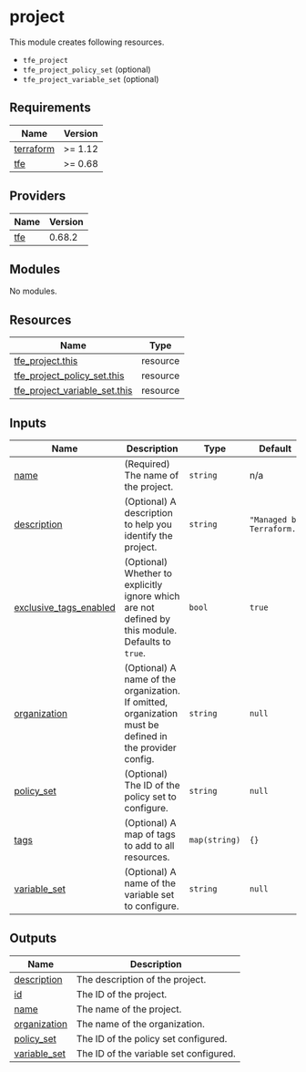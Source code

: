 # project

This module creates following resources.

- `tfe_project`
- `tfe_project_policy_set` (optional)
- `tfe_project_variable_set` (optional)

<!-- BEGIN_TF_DOCS -->
## Requirements

| Name | Version |
|------|---------|
| <a name="requirement_terraform"></a> [terraform](#requirement\_terraform) | >= 1.12 |
| <a name="requirement_tfe"></a> [tfe](#requirement\_tfe) | >= 0.68 |

## Providers

| Name | Version |
|------|---------|
| <a name="provider_tfe"></a> [tfe](#provider\_tfe) | 0.68.2 |

## Modules

No modules.

## Resources

| Name | Type |
|------|------|
| [tfe_project.this](https://registry.terraform.io/providers/hashicorp/tfe/latest/docs/resources/project) | resource |
| [tfe_project_policy_set.this](https://registry.terraform.io/providers/hashicorp/tfe/latest/docs/resources/project_policy_set) | resource |
| [tfe_project_variable_set.this](https://registry.terraform.io/providers/hashicorp/tfe/latest/docs/resources/project_variable_set) | resource |

## Inputs

| Name | Description | Type | Default | Required |
|------|-------------|------|---------|:--------:|
| <a name="input_name"></a> [name](#input\_name) | (Required) The name of the project. | `string` | n/a | yes |
| <a name="input_description"></a> [description](#input\_description) | (Optional) A description to help you identify the project. | `string` | `"Managed by Terraform."` | no |
| <a name="input_exclusive_tags_enabled"></a> [exclusive\_tags\_enabled](#input\_exclusive\_tags\_enabled) | (Optional) Whether to explicitly ignore which are not defined by this module. Defaults to `true`. | `bool` | `true` | no |
| <a name="input_organization"></a> [organization](#input\_organization) | (Optional) A name of the organization. If omitted, organization must be defined in the provider config. | `string` | `null` | no |
| <a name="input_policy_set"></a> [policy\_set](#input\_policy\_set) | (Optional) The ID of the policy set to configure. | `string` | `null` | no |
| <a name="input_tags"></a> [tags](#input\_tags) | (Optional) A map of tags to add to all resources. | `map(string)` | `{}` | no |
| <a name="input_variable_set"></a> [variable\_set](#input\_variable\_set) | (Optional) A name of the variable set to configure. | `string` | `null` | no |

## Outputs

| Name | Description |
|------|-------------|
| <a name="output_description"></a> [description](#output\_description) | The description of the project. |
| <a name="output_id"></a> [id](#output\_id) | The ID of the project. |
| <a name="output_name"></a> [name](#output\_name) | The name of the project. |
| <a name="output_organization"></a> [organization](#output\_organization) | The name of the organization. |
| <a name="output_policy_set"></a> [policy\_set](#output\_policy\_set) | The ID of the policy set configured. |
| <a name="output_variable_set"></a> [variable\_set](#output\_variable\_set) | The ID of the variable set configured. |
<!-- END_TF_DOCS -->
